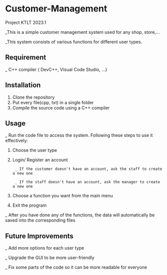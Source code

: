 # Customer-Management
Project KTLT 2023.1

_This is a simple customer management system used for any shop, store,...

_This system consists of various functions for different user types.

## Requirement
_ C++ compiler ( DevC++, Visual Code Studio, ...)

## Installation
1. Clone the repository
2. Put every file(cpp, txt) in a single folder
3. Compile the source code using a C++ compiler

## Usage
_ Run the code file to access the system. Following these steps to use it effectively:
1. Choose the user type
2. Login/ Register an account
   
        _ If the customer doesn't have an account, ask the staff to create a new one
  
        _ If the staff doesn't have an account, ask the manager to create a new one
  
3. Choose a function you want from the main menu
4. Exit the program

_ After you have done any of the functions, the data will automatically be saved into the corresponding files

## Future Improvements
_ Add more options for each user type

_ Upgrade the GUI to be more user-friendly

_ Fix some parts of the code so it can be more readable for everyone

   

